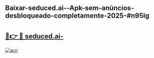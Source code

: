 ## Baixar-seduced.ai--Apk-sem-anúncios-desbloqueado-completamente-2025-#n95lg

# <h2><a href="https://ainizakaria.my?title=seduced.ai-&ref=20M">🔗👉 🔴 seduced.ai-</a></h2>

[![acn](https://github.com/user-attachments/assets/0f9c940e-d8b0-45ae-aac7-cd30a18b3e1c)](https://ainizakaria.my?title=seduced.ai-&ref=20M)

